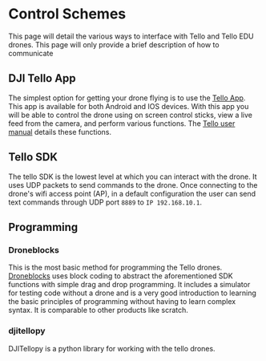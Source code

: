# Control Schemes
This page will detail the various ways to interface with Tello and Tello EDU drones. This page will only provide a brief description of how to communicate

## DJI Tello App
The simplest option for getting your drone flying is to use the [Tello App](https://www.dji.com/au/downloads/djiapp/tello). This app is available for both Android and IOS devices. With this app you will be able to control the drone using on screen control sticks, view a live feed from the camera, and perform various functions. The [Tello user manual](https://dl-cdn.ryzerobotics.com/downloads/Tello/Tello%20User%20Manual%20v1.4.pdf) details these functions.

## Tello SDK
The tello SDK is the lowest level at which you can interact with the drone. It uses UDP packets to send commands to the drone. Once connecting to the drone's wifi access point (AP), in a default configuration the user can send text commands through UDP port `8889` to `IP 192.168.10.1`.

## Programming
### Droneblocks
This is the most basic method for programming the Tello drones. [Droneblocks](https://learn.droneblocks.io/) uses block coding to abstract the aforementioned SDK functions with simple drag and drop programming. It includes a simulator for testing code without a drone and is a very good introduction to learning the basic principles of programming without having to learn complex syntax. It is comparable to other products like scratch.

### djitellopy
DJITellopy is a python library for working with the tello drones.
